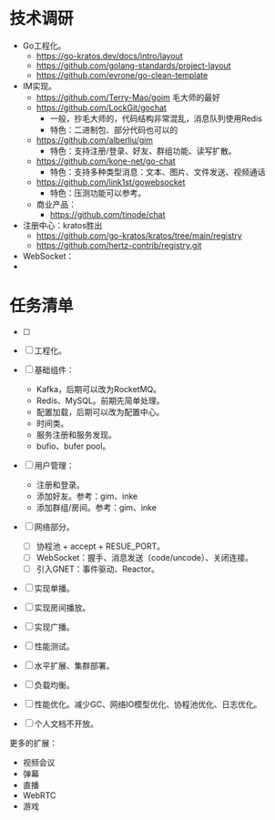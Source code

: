 # 技术调研

- Go工程化。
  - https://go-kratos.dev/docs/intro/layout
  - https://github.com/golang-standards/project-layout
  - https://github.com/evrone/go-clean-template
- IM实现。
  - https://github.com/Terry-Mao/goim 毛大师的最好
  - https://github.com/LockGit/gochat 
    - 一般，抄毛大师的，代码结构非常混乱，消息队列使用Redis
    - 特色：二进制包、部分代码也可以的
  - https://github.com/alberliu/gim
    - 特色：支持注册/登录、好友、群组功能、读写扩散。
  - https://github.com/kone-net/go-chat
    - 特色：支持多种类型消息：文本、图片、文件发送、视频通话
  - https://github.com/link1st/gowebsocket
    - 特色：压测功能可以参考。
  - 商业产品：
    - https://github.com/tinode/chat
- 注册中心：kratos胜出
  - https://github.com/go-kratos/kratos/tree/main/registry
  - https://github.com/hertz-contrib/registry.git
- WebSocket：
- 

# 任务清单

- [ ] 

- [ ] 工程化。
- [ ] 基础组件：
  - Kafka，后期可以改为RocketMQ。
  - Redis、MySQL。前期先简单处理。
  - 配置加载，后期可以改为配置中心。
  - 时间类。
  - 服务注册和服务发现。
  - bufio、bufer pool。
- [ ] 用户管理：
  - 注册和登录。
  - 添加好友。参考：gim、inke
  - 添加群组/房间。参考：gim、inke
- [ ] 网络部分。
  - [ ] 协程池 + accept + RESUE_PORT。
  - [ ] WebSocket：握手、消息发送（code/uncode）、关闭连接。
  - [ ] 引入GNET：事件驱动、Reactor。
- [ ] 实现单播。
- [ ] 实现房间播放。
- [ ] 实现广播。
- [ ] 性能测试。
- [ ] 水平扩展、集群部署。
- [ ] 负载均衡。
- [ ] 性能优化。减少GC、网络IO模型优化、协程池优化、日志优化。
- [ ] 个人文档不开放。

更多的扩展：

- 视频会议
- 弹幕
- 直播
- WebRTC
- 游戏